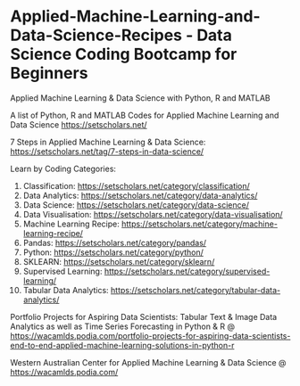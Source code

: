 # Applied-Machine-Learning-and-Data-Science-Recipes - Data Science Coding Bootcamp for Beginners
Applied Machine Learning &amp; Data Science with Python, R and MATLAB

A list of Python, R and MATLAB Codes for Applied Machine Learning and Data Science
https://setscholars.net/

7 Steps in Applied Machine Learning & Data Science: https://setscholars.net/tag/7-steps-in-data-science/

Learn by Coding Categories: 

1. Classification: https://setscholars.net/category/classification/
2. Data Analytics: https://setscholars.net/category/data-analytics/
3. Data Science: https://setscholars.net/category/data-science/
4. Data Visualisation: https://setscholars.net/category/data-visualisation/
5. Machine Learning Recipe: https://setscholars.net/category/machine-learning-recipe/
6. Pandas: https://setscholars.net/category/pandas/
7. Python: https://setscholars.net/category/python/
8. SKLEARN: https://setscholars.net/category/sklearn/
9. Supervised Learning: https://setscholars.net/category/supervised-learning/
10. Tabular Data Analytics: https://setscholars.net/category/tabular-data-analytics/

Portfolio Projects for Aspiring Data Scientists: Tabular Text & Image Data Analytics as well as Time Series Forecasting in Python & R @ https://wacamlds.podia.com/portfolio-projects-for-aspiring-data-scientists-end-to-end-applied-machine-learning-solutions-in-python-r

Western Australian Center for Applied Machine Learning & Data Science @ https://wacamlds.podia.com/

